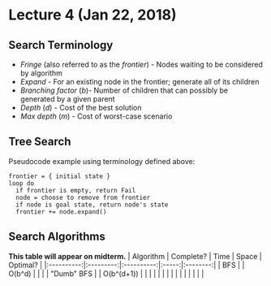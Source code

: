 # Lecture 4 (Jan 22, 2018)
## Search Terminology 
* *Fringe* (also referred to as the *frontier*) - Nodes waiting to be considered by algorithm
* *Expand* - For an existing node in the frontier; generate all of its children
* *Branching factor* (*b*)- Number of children that can possibly be generated by a given parent
* *Depth* (*d*) - Cost of the best solution
* *Max depth* (*m*) - Cost of worst-case scenario
## Tree Search
Pseudocode example using terminology defined above:
```
frontier = { initial state }
loop do
  if frontier is empty, return Fail
  node = choose to remove from frontier
  if node is goal state, return node's state
  frontier += node.expand()
```
## Search Algorithms
**This table will appear on midterm.**
|  Algorithm | Complete? |    Time    | Space | Optimal? |
|:----------:|:---------:|:----------:|:-----:|:--------:|
| BFS        |           | O(b^d)     |       |          |
| "Dumb" BFS |           | O(b^(d+1)) |       |          |
|            |           |            |       |          |
|            |           |            |       |          |
